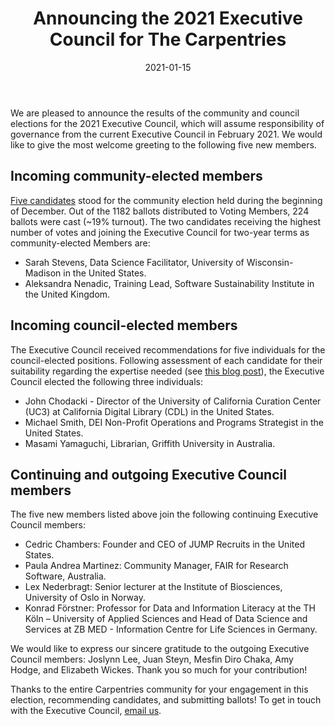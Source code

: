﻿---
layout: page
authors: ["Konrad Förstner", "Executive Council"]
teaser: "Here are the members of the 2021 Carpentries Executive Council"
title: "Announcing the 2021 Executive Council for The Carpentries"
date: 2021-01-15
time: "05:00:00"
tags: ["Community", "Executive Council"]
---

We are pleased to announce the results of the community and council elections for the 2021 Executive Council, which will assume responsibility of governance from the current Executive Council in February 2021. We would like to give the most welcome greeting to the following five new members.

## Incoming community-elected members

[Five candidates](https://carpentries.org/blog/2020/11/2021-Carpentries-Executive-Council-Election/) stood for the community election held during the beginning of December. Out of the 1182 ballots distributed to Voting Members, 224 ballots were cast (~19% turnout). The two candidates receiving the highest number of votes and joining the Executive Council for two-year terms as community-elected Members are:

- Sarah Stevens, Data Science Facilitator, University of Wisconsin-Madison in the United States.
- Aleksandra Nenadic, Training Lead, Software Sustainability Institute in the United Kingdom.

## Incoming council-elected members

The Executive Council received recommendations for five individuals for the council-elected positions. Following assessment of each candidate for their suitability regarding the expertise  needed (see [this blog post](https://carpentries.org/blog/2020/11/2021-Carpentries-Executive-Council-Election/)), the Executive Council elected the following three individuals:

- John Chodacki - Director of the University of California Curation Center (UC3) at California Digital Library (CDL) in the United States.
- Michael Smith, DEI Non-Profit Operations and Programs Strategist   in the United States.
- Masami Yamaguchi, Librarian, Griffith University in Australia.

## Continuing and outgoing Executive Council members

The five new members listed above join the following continuing Executive Council members:

- Cedric Chambers: Founder and CEO of JUMP Recruits in the United States.
- Paula Andrea Martinez: Community Manager, FAIR for Research Software, Australia.
- Lex Nederbragt: Senior lecturer at the Institute of Biosciences, University of Oslo in Norway.
- Konrad Förstner: Professor for Data and Information Literacy at the TH Köln – University of Applied Sciences and Head of Data Science and Services at ZB MED - Information Centre for Life Sciences in Germany.

We would like to express our sincere gratitude to the outgoing Executive Council members: Joslynn Lee, Juan Steyn, Mesfin Diro Chaka, Amy Hodge, and Elizabeth Wickes. Thank you so much for your contribution!

Thanks to the entire Carpentries community for your engagement in this election, recommending candidates, and submitting ballots! To get in touch with the Executive Council, [email us](https://carpentries.org/governance/#contacting-the-executive-council).
